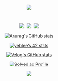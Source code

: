 <p align="center">
    <img src="https://capsule-render.vercel.app/api?type=waving&height=200&text=YeBeen%20Lee&fontAlign=75&fontAlignY=40&color=gradient" />
</p>

<br />

<p align="center">
  <a href="https://velog.io/@33bini"><img src="https://img.shields.io/badge/Tech%20Blog-11B48A?style=flat-square&logo=Vimeo&logoColor=white&link=https://velog.io/@33bini"/></a>&nbsp
  <a href="https://www.instagram.com/2.yebbi_/"><img src="https://img.shields.io/badge/Instagram-E4405F?style=flat-square&logo=Instagram&logoColor=white&link=https://www.instagram.com/2.yebbi_/"/></a>&nbsp
  <a href="mailto:viliketh1s98@naver.com"><img src="https://img.shields.io/badge/Gmail-d14836?style=flat-square&logo=Gmail&logoColor=white&link=viliketh1s98@naver.com"/></a>
</p>


<!---

<h3 align="center">🛠 Tech Stack 🛠</h3>

<p align="center">
  <img src="https://img.shields.io/badge/Python-3766AB?style=flat-square&logo=Python&logoColor=white"/></a>&nbsp 
  <img src="https://img.shields.io/badge/Java-007396?style=flat-square&logo=Java&logoColor=white"/></a>&nbsp 
  <img src="https://img.shields.io/badge/C++-00599C?style=flat-square&logo=C%2B%2B&logoColor=white"/></a>&nbsp 
  <img src="https://img.shields.io/badge/C-A8B9CC?style=flat-square&logo=C&logoColor=white"/></a>&nbsp 
  <img src="https://img.shields.io/badge/Javascript-ffb13b?style=flat-square&logo=javascript&logoColor=white"/></a>&nbsp 
  <img src="https://img.shields.io/badge/css-1572B6?style=flat-square&logo=css3&logoColor=white"/></a>&nbsp 
  <br>
  <img src="https://img.shields.io/badge/SpringBoot-6DB33F?style=flat-square&logo=Spring&logoColor=white"/></a>&nbsp 
  <img src="https://img.shields.io/badge/Django-092E20?style=flat-square&logo=Django&logoColor=white"/></a>&nbsp 
  <img src="https://img.shields.io/badge/Mysql-E6B91E?style=flat-square&logo=MySql&logoColor=white"/></a>
</p>

<br />

<h3 align="center">🪄 Stats 🪄</h3>

--->

<div align="center" style="text-align:center">

  ![Anurag's GitHub stats](https://github-readme-stats-sand-six-91.vercel.app/api?username=yeblee&show_icons=true&count_private=true&line_height=24&theme=material-palenight&hide=stars)

</div>
 
<div align="center" style="text-align:center">

[![yeblee's 42 stats](https://badge42.vercel.app/api/v2/cl5l3oju8004509mkzaqr1idv/stats?cursusId=21&coalitionId=86)](https://github.com/JaeSeoKim/badge42)

</div>

<div align="center" style="text-align:center">
  
  [![Velog's GitHub stats](https://velog-readme-stats.vercel.app/api?name=33bini)](https://velog.io/@33bini)
  
</div>

<div align="center" style="text-align:center">

[![Solved.ac Profile](http://mazassumnida.wtf/api/v2/generate_badge?boj=33bini)](https://github.com/mazassumnida/33bini)

</div>

<p align="center">
  <a href="https://hits.seeyoufarm.com"><img src="https://hits.seeyoufarm.com/api/count/incr/badge.svg?url=https%3A%2F%2Fgithub.com%2Fyeblee&count_bg=%239984C4&title_bg=%23A6A6A6&icon=github.svg&icon_color=%23E7E7E7&title=hits&edge_flat=false"/></a>
</p>



<!--
**yeblee/yeblee** is a ✨ _special_ ✨ repository because its `README.md` (this file) appears on your GitHub profile.

Here are some ideas to get you started:

- 🔭 I’m currently working on ...
- 🌱 I’m currently learning ...
- 👯 I’m looking to collaborate on ...
- 🤔 I’m looking for help with ...
- 💬 Ask me about ...
- 📫 How to reach me: ...
- 😄 Pronouns: ...
- ⚡ Fun fact: ...
-->
